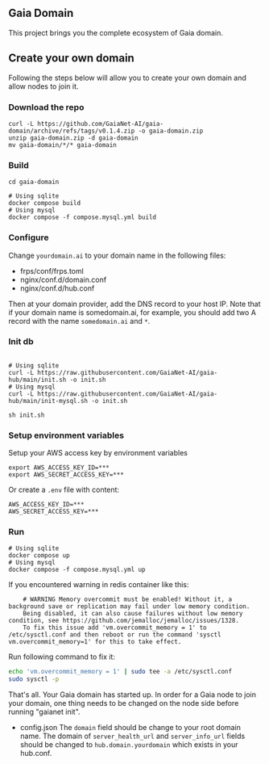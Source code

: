 ## Gaia Domain
This project brings you the complete ecosystem of Gaia domain.

## Create your own domain
Following the steps below will allow you to create your own domain and allow nodes to join it.

### Download the repo
```shell
curl -L https://github.com/GaiaNet-AI/gaia-domain/archive/refs/tags/v0.1.4.zip -o gaia-domain.zip
unzip gaia-domain.zip -d gaia-domain
mv gaia-domain/*/* gaia-domain
```

### Build
```shell
cd gaia-domain

# Using sqlite
docker compose build
# Using mysql
docker compose -f compose.mysql.yml build
```

### Configure
Change `yourdomain.ai` to your domain name in the following files:
- frps/conf/frps.toml
- nginx/conf.d/domain.conf
- nginx/conf.d/hub.conf

Then at your domain provider, add the DNS record to your host IP.
Note that if your domain name is somedomain.ai, for example, you should add two A record with the name `somedomain.ai` and `*`. 

### Init db
```shell

# Using sqlite
curl -L https://raw.githubusercontent.com/GaiaNet-AI/gaia-hub/main/init.sh -o init.sh
# Using mysql
curl -L https://raw.githubusercontent.com/GaiaNet-AI/gaia-hub/main/init-mysql.sh -o init.sh

sh init.sh
```

### Setup environment variables
Setup your AWS access key by environment variables
```shell
export AWS_ACCESS_KEY_ID=***
export AWS_SECRET_ACCESS_KEY=***
```
Or create a `.env` file with content:
```.env
AWS_ACCESS_KEY_ID=***
AWS_SECRET_ACCESS_KEY=***
```

### Run
```shell
# Using sqlite
docker compose up
# Using mysql
docker compose -f compose.mysql.yml up
```

If you encountered warning in redis container like this:
```
	# WARNING Memory overcommit must be enabled! Without it, a background save or replication may fail under low memory condition.
	Being disabled, it can also cause failures without low memory condition, see https://github.com/jemalloc/jemalloc/issues/1328.
	To fix this issue add 'vm.overcommit_memory = 1' to /etc/sysctl.conf and then reboot or run the command 'sysctl vm.overcommit_memory=1' for this to take effect.
```
Run following command to fix it:
```bash
echo 'vm.overcommit_memory = 1' | sudo tee -a /etc/sysctl.conf
sudo sysctl -p
```

That's all. Your Gaia domain has started up.
In order for a Gaia node to join your domain, one thing needs to be changed on the node side before running "gaianet init".

- config.json
	The `domain` field should be change to your root domain name.
	The domain of `server_health_url` and `server_info_url` fields should be changed to `hub.domain.yourdomain` which exists in your hub.conf.